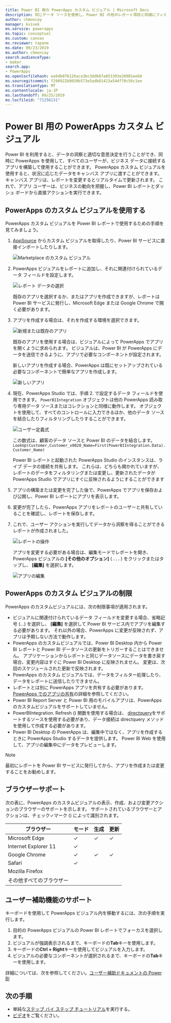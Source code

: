 ```yaml
---
title: Power BI 用の PowerApps カスタム ビジュアル | Microsoft Docs
description: 同じデータ ソースを使用し、Power BI の他のレポート項目と同様にフィルタリングできるキャンバス アプリの埋め込みに関する手順と制限
author: chmoncay
manager: kvivek
ms.service: powerapps
ms.topic: conceptual
ms.custom: canvas
ms.reviewer: tapanm
ms.date: 09/23/2019
ms.author: chmoncay
search.audienceType:
- maker
search.app:
- PowerApps
ms.openlocfilehash: ea94b076126aca3bc3dd687a853393e20901eeb8
ms.sourcegitcommit: f296922b8039b573e5adb81423a544f70c56c1ee
ms.translationtype: MT
ms.contentlocale: ja-JP
ms.lasthandoff: 09/25/2019
ms.locfileid: "71256131"
---
```

# <a name="powerapps-custom-visual-for-power-bi"></a>Power BI 用の PowerApps カスタム ビジュアル

Power BI を利用すると、データの洞察と適切な意思決定を行うことができ、同時に PowerApps を使用して、すべてのユーザーが、ビジネス データに接続するアプリを構築して使用することができます。 PowerApps カスタム ビジュアルを使用すると、状況に応じたデータをキャンバス アプリに渡すことができます。キャンバス アプリは、レポートを変更するとリアルタイムで更新されます。 これで、アプリ ユーザーは、ビジネスの動向を把握し、Power BI レポートとダッシュ ボードから直接アクションを実行できます。

## <a name="using-the-powerapps-custom-visual"></a>PowerApps のカスタム ビジュアルを使用する

PowerApps カスタム ビジュアルを Power BI レポートで使用するための手順を見てみましょう。

1. [AppSource](https://appsource.microsoft.com/product/power-bi-visuals/WA104381378?tab=Overview) からカスタム ビジュアルを取得したり、Power BI サービスに直接インポートしたりします。

    ![Marketplace のカスタム ビジュアル](./media/powerapps-custom-visual/powerapps-store.png) 

2. PowerApps ビジュアルをレポートに追加し、それに関連付けられているデータ フィールドを設定します。

    ![レポート データの選択](./media/powerapps-custom-visual/add-visual-set-data.png)

    既存のアプリを選択するか、またはアプリを作成できますが、レポートは Power BI サービスに発行し、Microsoft Edge または Google Chrome で開く必要があります。

3.  アプリを作成する場合は、それを作成する環境を選択できます。

    ![新規または既存のアプリ](./media/powerapps-custom-visual/create-new-or-choose-app.png)

    既存のアプリを使用する場合は、ビジュアルによって PowerApps でアプリを開くように求められます。 ビジュアルは、Power BI が PowerApps にデータを送信できるように、アプリで必要なコンポーネントが設定されます。

    新しいアプリを作成する場合、PowerApps は既にセットアップされている必要なコンポーネントで簡単なアプリを作成します。

    ![新しいアプリ](./media/powerapps-custom-visual/new-app.png)

4. 現在、PowerApps Studio では、手順 2. で設定するデータ フィールドを使用できます。 `PowerBIIntegration` オブジェクトは他の PowerApps 読み取り専用データ ソースまたはコレクションと同様に動作します。 オブジェクトを使用して、すべてのコントロールに入力できるほか、他のデータ ソースを結合したりフィルタリングしたりすることができます。

    ![ユーザー定義式](./media/powerapps-custom-visual/custom-formula.png)

    この数式は、顧客のデータ ソースと Power BI のデータを結合します。`LookUp(Customer,Customer_x0020_Name=First(PowerBIIntegration.Data).Customer_Name)`

   Power BI レポートと起動された PowerApps Studio のインスタンスは、ライブ データの接続を共有します。 これらは、どちらも開かれていますが、レポートのデータをフィルタリングまたは変更し、更新されたデータが PowerApps Studio でアプリにすぐに反映されるようにすることができます

5. アプリの構築または変更を完了した後で、PowerApps でアプリを保存および公開し、Power BI レポートにアプリを表示します。

6. 変更が完了したら、PowerApps アプリをレポートのユーザーと共有していることを確認し、レポートを保存します。

7. これで、ユーザー アクションを実行してデータから洞察を得ることができるレポートが作成されました。

    ![レポートの操作](./media/powerapps-custom-visual/working-report.gif)

    アプリを変更する必要がある場合は、編集モードでレポートを開き、PowerApps ビジュアルの **[その他のオプション]** ( **. . .** ) をクリックまたはタップし、 **[編集]** を選択します。

    ![アプリの編集](./media/powerapps-custom-visual/edit-app.png)

## <a name="limitations-of-the-powerapps-custom-visual"></a>PowerApps のカスタム ビジュアルの制限

PowerApps のカスタムビジュアルには、次の制限事項が適用されます。

- ビジュアルに関連付けられているデータ フィールドを変更する場合、省略記号 (...) を選択し、 **[編集]** を選択して Power BI サービス内でアプリを編集する必要があります。 それ以外の場合、PowerApps に変更が反映されず、アプリは予期しない方法で動作します。
- PowerApps のカスタムビジュアルでは、Power BI Desktop 内から Power BI レポートと Power BI データソースの更新をトリガーすることはできません。 アプリケーションからレポートと同じデータソースにデータを書き戻す場合、変更内容はすぐに Power BI Desktop に反映されません。 変更は、次回のスケジュールされた更新で反映されます。
- PowerApps のカスタム ビジュアルでは、データをフィルター処理したり、データをレポートに送信したりできません。
- レポートとは別に PowerApps アプリを共有する必要があります。 [PowerApps でのアプリの共有](share-app.md)の詳細を参照してください。
- Power BI Report Server と Power BI 用のモバイルアプリは、PowerApps のカスタムビジュアルをサポートしていません。
- PowerBIIntegration. Refresh () 関数を使用する場合は、 [directquery](https://docs.microsoft.com/en-us/power-bi/desktop-directquery-data-sources)をサポートするソースを使用する必要があり、データ接続は directquery メソッドを使用して作成する必要があります。
- Power BI Desktop の PowerApps は、編集中ではなく、アプリを作成するときに PowerApps Studio するデータを提供します。 Power BI Web を使用して、アプリの編集中にデータをプレビューします。

> [!NOTE]
> 最初にレポートを Power BI サービスに発行してから、アプリを作成または変更することをお勧めします。

## <a name="browser-support"></a>ブラウザーサポート

次の表に、PowerApps のカスタムビジュアルの表示、作成、および変更アクションのブラウザーのサポートを示します。 サポートされているブラウザーとアクションは、チェック&check;マーク () によって識別されます。

|ブラウザー|モード|生成|更新
|-|-|-|-
|Microsoft Edge|&check;|&check;|&check;
|Internet Explorer 11|&check;
|Google Chrome|&check;|&check;|&check;
|Safari|&check;
|Mozilla Firefox
|その他すべてのブラウザー

## <a name="accessibility-support"></a>ユーザー補助機能のサポート

キーボードを使用して PowerApps ビジュアル内を移動するには、次の手順を実行します。

1. 目的の PowerApps ビジュアルの Power BI レポートでフォーカスを選択します。
2. ビジュアルが強調表示されるまで、キーボードの**Tab**キーを使用します。
3. キーボードの**Ctrl + Right**キーを使用してビジュアルを入力します。
3. ビジュアルの必要なコンポーネントが選択されるまで、キーボードの**Tab**キーを使用します。

詳細については、次を参照してください。[ユーザー補助ドキュメントの Power BI]( https://docs.microsoft.com/en-us/power-bi/desktop-accessibility)


## <a name="next-steps"></a>次の手順

* 単純な[ステップ バイ ステップ チュートリアル](embed-powerapps-powerbi.md)を実行する。
* [ビデオ](https://aka.ms/powerappscustomvisualvideo)をご覧ください。
